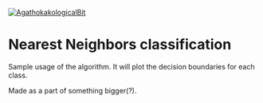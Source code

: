 [![AgathokakologicalBit](https://circleci.com/gh/AgathokakologicalBit/nnc.svg?style=shield)](https://circleci.com/gh/AgathokakologicalBit/nnc)

# Nearest Neighbors classification
Sample usage of the algorithm.
It will plot the decision boundaries for each class.


Made as a part of something bigger(?).
<!-- testing gpg as well. So, email it is... -->
